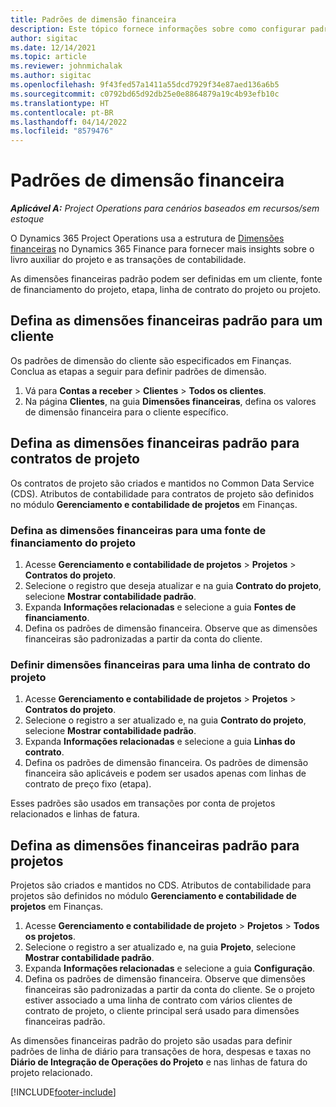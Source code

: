 ```yaml
---
title: Padrões de dimensão financeira
description: Este tópico fornece informações sobre como configurar padrões de dimensão financeira.
author: sigitac
ms.date: 12/14/2021
ms.topic: article
ms.reviewer: johnmichalak
ms.author: sigitac
ms.openlocfilehash: 9f43fed57a1411a55dcd7929f34e87aed136a6b5
ms.sourcegitcommit: c0792bd65d92db25e0e8864879a19c4b93efb10c
ms.translationtype: HT
ms.contentlocale: pt-BR
ms.lasthandoff: 04/14/2022
ms.locfileid: "8579476"
---
```

# <a name="financial-dimension-defaults"></a>Padrões de dimensão financeira

_**Aplicável A:** Project Operations para cenários baseados em recursos/sem estoque_



O Dynamics 365 Project Operations usa a estrutura de [Dimensões financeiras](/dynamics365/finance/general-ledger/financial-dimensions) no Dynamics 365 Finance para fornecer mais insights sobre o livro auxiliar do projeto e as transações de contabilidade.

As dimensões financeiras padrão podem ser definidas em um cliente, fonte de financiamento do projeto, etapa, linha de contrato do projeto ou projeto.

## <a name="define-default-financial-dimensions-for-a-customer"></a>Defina as dimensões financeiras padrão para um cliente

Os padrões de dimensão do cliente são especificados em Finanças. Conclua as etapas a seguir para definir padrões de dimensão.

1. Vá para **Contas a receber** > **Clientes** > **Todos os clientes**.
2. Na página **Clientes**, na guia **Dimensões financeiras**, defina os valores de dimensão financeira para o cliente específico.

## <a name="define-default-financial-dimensions-for-project-contracts"></a>Defina as dimensões financeiras padrão para contratos de projeto

Os contratos de projeto são criados e mantidos no Common Data Service (CDS). Atributos de contabilidade para contratos de projeto são definidos no módulo **Gerenciamento e contabilidade de projetos** em Finanças.

### <a name="set-financial-dimensions-for-a-project-funding-source"></a>Defina as dimensões financeiras para uma fonte de financiamento do projeto

1. Acesse **Gerenciamento e contabilidade de projetos** > **Projetos** > **Contratos do projeto**.
2. Selecione o registro que deseja atualizar e na guia **Contrato do projeto**, selecione **Mostrar contabilidade padrão**.
3. Expanda **Informações relacionadas** e selecione a guia **Fontes de financiamento**.
4. Defina os padrões de dimensão financeira. Observe que as dimensões financeiras são padronizadas a partir da conta do cliente.

### <a name="set-financial-dimensions-for-a-project-contract-line"></a>Definir dimensões financeiras para uma linha de contrato do projeto

1. Acesse **Gerenciamento e contabilidade de projetos** > **Projetos** > **Contratos do projeto**.
2. Selecione o registro a ser atualizado e, na guia **Contrato do projeto**, selecione **Mostrar contabilidade padrão**.
3. Expanda **Informações relacionadas** e selecione a guia **Linhas do contrato**.
4. Defina os padrões de dimensão financeira. Os padrões de dimensão financeira são aplicáveis e podem ser usados apenas com linhas de contrato de preço fixo (etapa).

Esses padrões são usados em transações por conta de projetos relacionados e linhas de fatura.

## <a name="define-default-financial-dimensions-for-projects"></a>Defina as dimensões financeiras padrão para projetos

Projetos são criados e mantidos no CDS. Atributos de contabilidade para projetos são definidos no módulo **Gerenciamento e contabilidade de projetos** em Finanças.

1. Acesse **Gerenciamento e contabilidade de projeto** > **Projetos** > **Todos os projetos**.
2. Selecione o registro a ser atualizado e, na guia **Projeto**, selecione **Mostrar contabilidade padrão**.
3. Expanda **Informações relacionadas** e selecione a guia **Configuração**.
4. Defina os padrões de dimensão financeira. Observe que dimensões financeiras são padronizadas a partir da conta do cliente. Se o projeto estiver associado a uma linha de contrato com vários clientes de contrato de projeto, o cliente principal será usado para dimensões financeiras padrão.

As dimensões financeiras padrão do projeto são usadas para definir padrões de linha de diário para transações de hora, despesas e taxas no **Diário de Integração de Operações do Projeto** e nas linhas de fatura do projeto relacionado.

[!INCLUDE[footer-include](../includes/footer-banner.md)]
